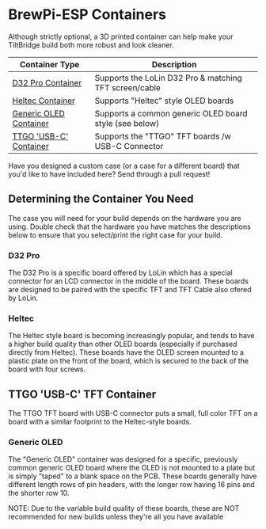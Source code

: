 # BrewPi-ESP Containers

Although strictly optional, a 3D printed container can help make your TiltBridge build both more robust and look cleaner. 


| Container Type                                                 | Description                                               |
| -------------------------------------------------------------- | --------------------------------------------------------- |
| [D32 Pro Container](D32%20Pro%20Container/README.md)           | Supports the LoLin D32 Pro & matching TFT screen/cable    |
| [Heltec Container](Heltec%20Container/README.md)               | Supports "Heltec" style OLED boards                       |
| [Generic OLED Container](Generic%20OLED%20Container/README.md) | Supports a common generic OLED board style (see below)    |
| [TTGO 'USB-C' Container](TTGO%20Container/README.md)           | Supports the "TTGO" TFT boards /w USB-C Connector         |


Have you designed a custom case (or a case for a different board) that you'd like to have included here? Send through a pull request!



## Determining the Container You Need

The case you will need for your build depends on the hardware you are using. Double check that the hardware you have matches the descriptions below to ensure that you select/print the right case for your build.



### D32 Pro

The D32 Pro is a specific board offered by LoLin which has a special connector for an LCD connector in the middle of the board. These boards are designed to be paired with the specific TFT and TFT Cable also ofered by LoLin. 



### Heltec

The Heltec style board is becoming increasingly popular, and tends to have a higher build quality than other OLED boards (especially if purchased directly from Heltec). These boards have the OLED screen mounted to a plastic plate on the front of the board, which is secured to the back of the board with four screws. 


## TTGO 'USB-C' TFT Container

The TTGO TFT board with USB-C connector puts a small, full color TFT on a board with a similar footprint to the Heltec-style boards. 


### Generic OLED

The "Generic OLED" container was designed for a specific, previously common generic OLED board where the OLED is not mounted to a plate but is simply "taped" to a blank space on the PCB. These boards generally have different length rows of pin headers, with the longer row having 16 pins and the shorter row 10.


NOTE: Due to the variable build quality of these boards, these are NOT recommended for new builds unless they're all you have available

